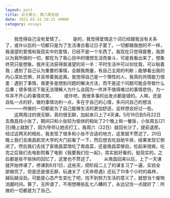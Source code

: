 ```yaml
---
layout: post
title: 众元第七、第八周总结
date: 2021-05-31 19:15 +0900
category: essays
---
```


&ensp;&ensp;&ensp;&ensp;我觉得自己没有爱情了。
&ensp;&ensp;&ensp;&ensp;是的，我觉得爱情这个词已经跟我没有关系了，或许以后的一切都只是为了生活凑合着过日子罢了。一切都跟我想的不一样，我渴望的爱情和我现实中的爱情，已经不是一个东西了。我现在只觉得疲惫，我原以为我所做的一切，都在为了我心目中的理想生活而奋斗，可是我看出来了，想象终究只是想象。我并无法获得我渴望的另一半：平时生活中可以仰仗我，可以粘着我；遇到了自己认为重要的事情，会跟我商量，有自己主观的判断；能够看出我的内心深处恐惧，并且带着我逃离。我觉得自己是一个理性的人，我真的共情能力很差：遇到了事情，我更多是想到问题的解决方法，而不是这个问题可能会导致什么后果；很多情况下我无法理解人为什么会因为一件并不值得难过的事情悲伤，为一件并不开心的事情欢笑。
&ensp;&ensp;&ensp;&ensp;或许吧，我很多事的出发点都是错的。人嘛，还是自私一点的好，做的事情功利一点，多在乎自己的心情，多问问自己的想法————所做的一切都是为了自己能够生活的更加舒适，这样想会好过一些。
&ensp;&ensp;&ensp;&ensp;这两周过的很无聊，真的很无聊，加起来只上了4天课。5月19日到5月22日去南昌找小张了，期间只和小张较为愉快的相处了2个晚上和一餐饭，小张周五(21日)晚上就跑了，因为导师让她去打工，我周六（22日）就回长沙了，提前退房。经过这两天的相处，我发现了很多和小张不合适的地方，这里就不赘述了。20日晚上我们去南昌航空大学的大门前看了一下，然后想去吃自助牛排，结果发现它倒闭了。然后我们去找了家南昌菜馆吃了南昌菜，还是南昌菜够劲，吃起来很爽。吃完之后我们去电影院看了电影《我要我们在一起》，其实挺好看的，挺现实的。之后都是些不愉快的回忆了，这里也不赘述了。
&ensp;&ensp;&ensp;&ensp;从南昌回来以后，上了一天课就开始停课了，停课到6月1日，这些天，把阶段二上了的课复习了一遍，实验全部做完了。但是还是很无聊，玩通关了《天命奇遇》还玩了10多个小时的森林，越玩越没劲。可能是心态产生变化了吧，找不到努力生活的意义了，就想当个废物消磨时间。算了，无所谓了，不用想哪些乱七八糟的了，永远记住一点就好了：所做的一切都是为了自己。